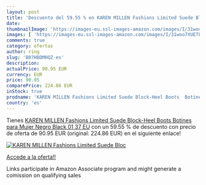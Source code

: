 ```yaml
---
layout: post
title: 'Descuento del 59.55 % en KAREN MILLEN Fashions Limited Suede Bloc'
date: 
thumbnailImage: 'https://images-eu.ssl-images-amazon.com/images/I/31woo7XUETL._SL200_.jpg'
images: [ 'https://images-eu.ssl-images-amazon.com/images/I/31woo7XUETL._SL200_.jpg' ]
comments: true
category: ofertas
author: ring
slug: 'B07HBDMHQZ-es'
description:
actualPrice: 90.95 EUR
currency: EUR
price: 90.95
comparePrice: 224.86 EUR
inStock: true
prodname: 'KAREN MILLEN Fashions Limited Suede Block-Heel Boots  Botines para Mujer  Negro  Black 01   37 EU'
country: 'es'
---
```


Tienes [KAREN MILLEN Fashions Limited Suede Block-Heel Boots  Botines para Mujer  Negro  Black 01   37 EU](https://www.amazon.es/dp/B07HBDMHQZ/?tag=tolees-21) con un 59.55 % de descuento con precio de oferta de 90.95 EUR (original: 224.86 EUR) en el siguiente enlace!

[![KAREN MILLEN Fashions Limited Suede Bloc](https://images-eu.ssl-images-amazon.com/images/I/31woo7XUETL._SL200_.jpg)](https://www.amazon.es/dp/B07HBDMHQZ/?tag=tolees-21)

[Accede a la oferta!!](https://www.amazon.es/dp/B07HBDMHQZ/?tag=tolees-21)

Links participate in Amazon Associate program and might generate a comission on qualifying sales


